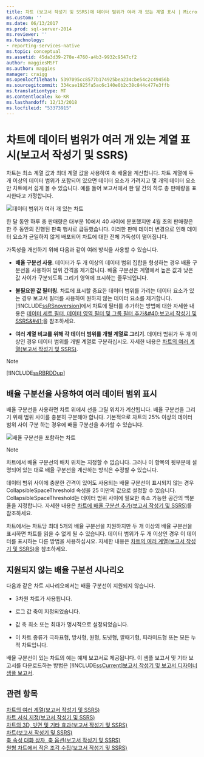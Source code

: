 ```yaml
---
title: 차트 (보고서 작성기 및 SSRS)에 데이터 범위가 여러 개 있는 계열 표시 | Microsoft Docs
ms.custom: ''
ms.date: 06/13/2017
ms.prod: sql-server-2014
ms.reviewer: ''
ms.technology:
- reporting-services-native
ms.topic: conceptual
ms.assetid: 45da3d39-278e-4760-a4b3-9932c9547cf2
author: maggiesMSFT
ms.author: maggies
manager: craigg
ms.openlocfilehash: 5397095cc8577b174925bea234cbe54c2c49456b
ms.sourcegitcommit: 334cae1925fa5ac6c140e0b2c38c844c477e3ffb
ms.translationtype: MT
ms.contentlocale: ko-KR
ms.lasthandoff: 12/13/2018
ms.locfileid: "53373915"
---
```

# <a name="displaying-a-series-with-multiple-data-ranges-on-a-chart-report-builder-and-ssrs"></a>차트에 데이터 범위가 여러 개 있는 계열 표시(보고서 작성기 및 SSRS)
  차트는 최소 계열 값과 최대 계열 값을 사용하여 축 배율을 계산합니다. 차트 계열에 두 개 이상의 데이터 범위가 포함되어 있으면 데이터 요소가 가려지고 몇 개의 데이터 요소만 차트에서 쉽게 볼 수 있습니다. 예를 들어 보고서에서 한 달 간의 하루 총 판매량을 표시한다고 가정합니다.  
  
 ![데이터 범위가 여러 개 있는 차트](../media/rs-multipledatarangeschart.gif "데이터 범위가 여러 개 있는 차트")  
  
 한 달 동안 하루 총 판매량은 대부분 10에서 40 사이에 분포했지만 4월 초의 판매량은 한 주 동안의 진행된 판촉 행사로 급등했습니다. 이러한 판매 데이터 변경으로 인해 데이터 요소가 균일하지 않게 배포되어 차트에 대한 전체 가독성이 떨어집니다.  
  
 가독성을 개선하기 위해 다음과 같이 여러 방식을 사용할 수 있습니다.  
  
-   **배율 구분선 사용**. 데이터가 두 개 이상의 데이터 범위 집합을 형성하는 경우 배율 구분선을 사용하여 범위 간격을 제거합니다. 배율 구분선은 계열에서 높은 값과 낮은 값 사이가 구분되도록 그리기 영역에 표시하는 줄무늬입니다.  
  
-   **불필요한 값 필터링**. 차트에 표시할 중요한 데이터 범위를 가리는 데이터 요소가 있는 경우 보고서 필터를 사용하여 원하지 않는 데이터 요소를 제거합니다. [!INCLUDE[ssRSnoversion](../../includes/ssrsnoversion-md.md)]에서 차트에 필터를 추가하는 방법에 대한 자세한 내용은 [데이터 세트 필터, 데이터 영역 필터 및 그룹 필터 추가&amp;#40;보고서 작성기 및 SSRS&amp;#41;](add-dataset-filters-data-region-filters-and-group-filters.md)을 참조하세요.  
  
-   **여러 계열 비교를 위해 각 데이터 범위를 개별 계열로 그리기**. 데이터 범위가 두 개 이상인 경우 데이터 범위를 개별 계열로 구분하십시오. 자세한 내용은 [차트의 여러 계열&#40;보고서 작성기 및 SSRS&#41;](multiple-series-on-a-chart-report-builder-and-ssrs.md).  
  
> [!NOTE]  
>  [!INCLUDE[ssRBRDDup](../../includes/ssrbrddup-md.md)]  
  
## <a name="displaying-multiple-data-ranges-using-scale-breaks"></a>배율 구분선을 사용하여 여러 데이터 범위 표시  
 배율 구분선을 사용하면 차트 위에서 선을 그릴 위치가 계산됩니다. 배율 구분선을 그리기 위해 범위 사이를 충분히 구분해야 합니다. 기본적으로 차트의 25% 이상의 데이터 범위 사이 구분 하는 경우에 배율 구분선을 추가할 수 있습니다.  
  
 ![배율 구분선을 포함하는 차트](../media/rs-multipledatarangeschart-scalebreak.gif "배율 구분선을 포함하는 차트")  
  
> [!NOTE]  
>  차트에서 배율 구분선의 배치 위치는 지정할 수 없습니다. 그러나 이 항목의 뒷부분에 설명되어 있는 대로 배율 구분선을 계산하는 방식은 수정할 수 있습니다.  
  
 데이터 범위 사이에 충분한 간격이 있어도 사용되는 배율 구분선이 표시되지 않는 경우 CollapsibleSpaceThreshold 속성을 25 미만의 값으로 설정할 수 있습니다. CollapsibleSpaceThreshold는 데이터 범위 사이에 필요한 축소 가능한 공간의 백분율을 지정합니다. 자세한 내용은 [차트에 배율 구분선 추가&#40;보고서 작성기 및 SSRS&#41;](add-scale-breaks-to-a-chart-report-builder-and-ssrs.md)를 참조하세요.  
  
 차트에서는 차트당 최대 5개의 배율 구분선을 지원하지만 두 개 이상의 배율 구분선을 표시하면 차트를 읽을 수 없게 될 수 있습니다. 데이터 범위가 두 개 이상인 경우 이 데이터를 표시하는 다른 방법을 사용하십시오. 자세한 내용은 [차트의 여러 계열&#40;보고서 작성기 및 SSRS&#41;](multiple-series-on-a-chart-report-builder-and-ssrs.md)을 참조하세요.  
  
## <a name="unsupported-scale-break-scenarios"></a>지원되지 않는 배율 구분선 시나리오  
 다음과 같은 차트 시나리오에서는 배율 구분선이 지원되지 않습니다.  
  
-   3차원 차트가 사용됩니다.  
  
-   로그 값 축이 지정되었습니다.  
  
-   값 축 최소 또는 최대가 명시적으로 설정되었습니다.  
  
-   이 차트 종류가 극좌표형, 방사형, 원형, 도넛형, 깔때기형, 피라미드형 또는 모든 누적 차트입니다.  
  
 배율 구분선이 있는 차트의 예는 예제 보고서로 제공됩니다. 이 샘플 보고서 및 기타 보고서를 다운로드하는 방법은 [!INCLUDE[ssCurrent](../../includes/sscurrent-md.md)][보고서 작성기 및 보고서 디자이너 샘플 보고서](https://go.microsoft.com/fwlink/?LinkId=198283).  
  
## <a name="see-also"></a>관련 항목  
 [차트의 여러 계열&#40;보고서 작성기 및 SSRS&#41;](multiple-series-on-a-chart-report-builder-and-ssrs.md)   
 [차트 서식 지정&#40;보고서 작성기 및 SSRS&#41;](formatting-a-chart-report-builder-and-ssrs.md)   
 [차트의 3D, 빗면 및 기타 효과&#40;보고서 작성기 및 SSRS&#41;](chart-effects-3d-bevel-and-other-report-builder.md)   
 [차트&#40;보고서 작성기 및 SSRS&#41;](charts-report-builder-and-ssrs.md)   
 [축 속성 대화 상자, 축 옵션&#40;보고서 작성기 및 SSRS&#41;](../axis-properties-dialog-box-axis-options-report-builder-and-ssrs.md)   
 [원형 차트에서 작은 조각 수집&#40;보고서 작성기 및 SSRS&#41;](collect-small-slices-on-a-pie-chart-report-builder-and-ssrs.md)  
  
  
